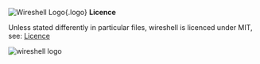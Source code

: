 ![Wireshell Logo](/assets/img/favicon-16x16.png){.logo} **Licence**

Unless stated differently in particular files, wireshell is licenced under MIT, see: [Licence](licence.md)

![wireshell logo](/assets/img/logo.png)
